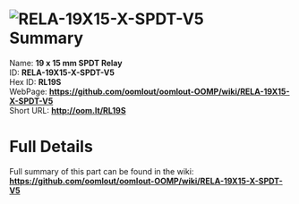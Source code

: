
![RELA-19X15-X-SPDT-V5](https://github.com/oomlout/oomlout-OOMP/blob/master/parts/RELA-19X15-X-SPDT-V5/RELA-19X15-X-SPDT-V5_420.jpg)   
Summary
=================
  
Name: __19 x 15 mm SPDT Relay__    
ID: __RELA-19X15-X-SPDT-V5__   
Hex ID: __RL19S__   
WebPage: __https://github.com/oomlout/oomlout-OOMP/wiki/RELA-19X15-X-SPDT-V5__   
Short URL: __http://oom.lt/RL19S__   

Full Details
==========================
Full summary of this part can be found in the wiki:   
__https://github.com/oomlout/oomlout-OOMP/wiki/RELA-19X15-X-SPDT-V5__    

